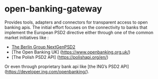 # open-banking-gateway
Provides tools, adapters and connectors for transparent access to open banking apis. The initial effort focuses on the connectivity to banks that implement the European PSD2 directive either through one of the common market initiatives like :
  * [The Berlin Group NextGenPSD2](https://www.berlin-group.org/psd2-access-to-bank-accounts)
  * [The Open Banking UK] (https://www.openbanking.org.uk/)
  * [The Polish PSD2 API] (https://polishapi.org/en/)

Or even through proprietary bank api like [the ING’s PSD2 API] (https://developer.ing.com/openbanking/).
